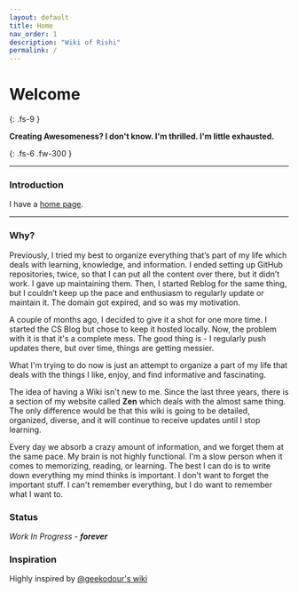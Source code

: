 ```yaml
---
layout: default
title: Home
nav_order: 1
description: "Wiki of Rishi"
permalink: /
---
```


# Welcome
{: .fs-9 }

__Creating Awesomeness? I don't know. I'm thrilled. I'm little exhausted.__

{: .fs-6 .fw-300 }

---

### Introduction

I have a [home page](https://rishi.ml).

---

### Why?

Previously, I tried my best to organize everything that’s part of my life which deals with learning, knowledge, and information. I ended setting up GitHub repositories, twice, so that I can put all the content over there, but it didn’t work. I gave up maintaining them. Then, I started Reblog for the same thing, but I couldn’t keep up the pace and enthusiasm to regularly update or maintain it. The domain got expired, and so was my motivation.

A couple of months ago, I decided to give it a shot for one more time. I started the CS Blog but chose to keep it hosted locally. Now, the problem with it is that it's a complete mess. The good thing is - I regularly push updates there, but over time, things are getting messier.

What I'm trying to do now is just an attempt to organize a part of my life that deals with the things I like, enjoy, and find informative and fascinating.

The idea of having a Wiki isn't new to me. Since the last three years, there is a section of my website called __Zen__ which deals with the almost same thing. The only difference would be that this wiki is going to be detailed, organized, diverse, and it will continue to receive updates until I stop learning.


Every day we absorb a crazy amount of information, and we forget them at the same pace. My brain is not highly functional. I'm a slow person when it comes to memorizing, reading, or learning. The best I can do is to write down everything my mind thinks is important. I don't want to forget the important stuff. I can't remember everything, but I do want to remember what I want to.

### Status

*Work In Progress* - __*forever*__

### Inspiration

Highly inspired by [@geekodour's wiki](https://wiki.geekodour.xyz)
